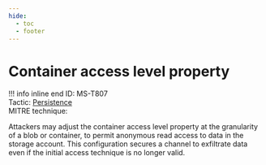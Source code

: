 ```yaml
---
hide:
  - toc
  - footer
---
```


# Container access level property

!!! info inline end
    ID: MS-T807<br>
    Tactic: [Persistence](../tactics/Persistence/index.md) <br>
    MITRE technique:

Attackers may adjust the container access level property at the granularity of a blob or container, to permit anonymous read access to data in the storage account. This configuration secures a channel to exfiltrate data even if the initial access technique is no longer valid.

